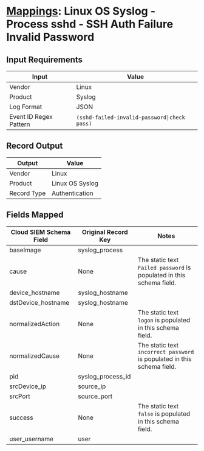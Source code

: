 # [Mappings](README.md): Linux OS Syslog - Process sshd - SSH Auth Failure Invalid Password

## Input Requirements

|Input|Value|
|-----|-----|
|Vendor|Linux|
|Product|Syslog|
|Log Format|JSON|
|Event ID Regex Pattern|`(sshd-failed-invalid-password\|check pass)`|

## Record Output

|Output|Value|
|------|-----|
|Vendor|Linux|
|Product|Linux OS Syslog|
|Record Type|Authentication|

## Fields Mapped

|Cloud SIEM Schema Field|Original Record Key|Notes|
|-----------------------|-------------------|-----|
|baseImage|syslog_process||
|cause|None|The static text `Failed password` is populated in this schema field.|
|device_hostname|syslog_hostname||
|dstDevice_hostname|syslog_hostname||
|normalizedAction|None|The static text `logon` is populated in this schema field.|
|normalizedCause|None|The static text `incorrect password` is populated in this schema field.|
|pid|syslog_process_id||
|srcDevice_ip|source_ip||
|srcPort|source_port||
|success|None|The static text `false` is populated in this schema field.|
|user_username|user||


